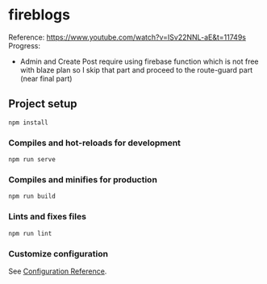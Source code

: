 # fireblogs

Reference: https://www.youtube.com/watch?v=ISv22NNL-aE&t=11749s
Progress:
- Admin and Create Post require using firebase function which is not free with blaze plan
  so I skip that part and proceed to the route-guard part (near final part)
  
## Project setup
```
npm install
```

### Compiles and hot-reloads for development
```
npm run serve
```

### Compiles and minifies for production
```
npm run build
```

### Lints and fixes files
```
npm run lint
```

### Customize configuration
See [Configuration Reference](https://cli.vuejs.org/config/).
